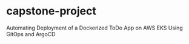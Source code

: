 # capstone-project
Automating Deployment of a Dockerized ToDo App on AWS EKS Using GitOps and  ArgoCD 
